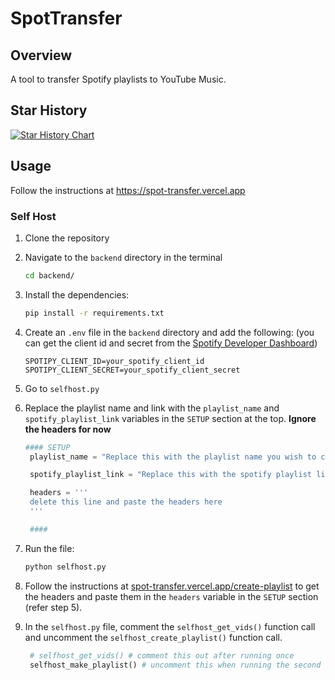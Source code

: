 # SpotTransfer

## Overview

A tool to transfer Spotify playlists to YouTube Music.
## Star History

<a href="https://www.star-history.com/#Pushan2005/SpotTransfer&Date">
 <picture>
   <source media="(prefers-color-scheme: dark)" srcset="https://api.star-history.com/svg?repos=Pushan2005/SpotTransfer&type=Date&theme=dark" />
   <source media="(prefers-color-scheme: light)" srcset="https://api.star-history.com/svg?repos=Pushan2005/SpotTransfer&type=Date" />
   <img alt="Star History Chart" src="https://api.star-history.com/svg?repos=Pushan2005/SpotTransfer&type=Date" />
 </picture>
</a>

## Usage

Follow the instructions at https://spot-transfer.vercel.app

### Self Host

1. Clone the repository
2. Navigate to the `backend` directory in the terminal
    ```bash
    cd backend/
    ```
3. Install the dependencies:
    ```bash
    pip install -r requirements.txt
    ```
4. Create an `.env` file in the `backend` directory and add the following: (you can get the client id and secret from the [Spotify Developer Dashboard](https://developer.spotify.com/dashboard/))
    ```env
    SPOTIPY_CLIENT_ID=your_spotify_client_id
    SPOTIPY_CLIENT_SECRET=your_spotify_client_secret
    ```
5. Go to `selfhost.py`
6. Replace the playlist name and link with the `playlist_name` and `spotify_playlist_link` variables in the `SETUP` section at the top. **Ignore the headers for now**

    ```python
    #### SETUP
     playlist_name = "Replace this with the playlist name you wish to create"

     spotify_playlist_link = "Replace this with the spotify playlist link"

     headers = '''
     delete this line and paste the headers here
     '''

     ####
    ```

7. Run the file:

    ```bash
    python selfhost.py
    ```

8. Follow the instructions at [spot-transfer.vercel.app/create-playlist](https://spot-transfer.vercel.app/create-playlist) to get the headers and paste them in the `headers` variable in the `SETUP` section (refer step 5).
9. In the `selfhost.py` file, comment the `selfhost_get_vids()` function call and uncomment the `selfhost_create_playlist()` function call.
    ```python
     # selfhost_get_vids() # comment this out after running once
     selfhost_make_playlist() # uncomment this when running the second time
    ```
